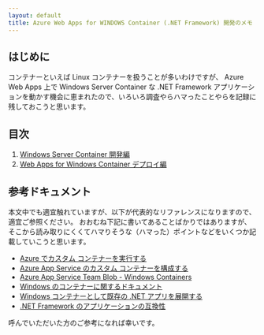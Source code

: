 ```yaml
---
layout: default
title: Azure Web Apps for WINDOWS Container (.NET Framework) 開発のメモ
---
```


## はじめに

コンテナーといえば Linux コンテナーを扱うことが多いわけですが、 Azure Web Apps 上で Windows Server Container な .NET Framework アプリケーションを動かす機会に恵まれたので、いろいろ調査やらハマったことやらを記録に残しておこうと思います。

## 目次

1. [Windows Server Container 開発編](./01_wincontainer.md)
1. [Web Apps for Windows Container デプロイ編](./02_webapp.md)


## 参考ドキュメント

本文中でも適宜触れていますが、以下が代表的なリファレンスになりますので、適宜ご参照ください。
おおむね下記に書いてあることばかりではありますが、そこから読み取りにくくてハマりそうな（ハマった）ポイントなどをいくつか記載していこうと思います。

- [Azure でカスタム コンテナーを実行する](https://docs.microsoft.com/ja-jp/azure/app-service/quickstart-custom-container?tabs=dotnet&pivots=container-windows)
- [Azure App Service のカスタム コンテナーを構成する](https://docs.microsoft.com/ja-jp/azure/app-service/configure-custom-container?pivots=container-windows)
- [Azure App Service Team Blob - Windows Containers](https://azure.github.io/AppService/windows-containers/)
- [Windows のコンテナーに関するドキュメント](https://docs.microsoft.com/ja-jp/virtualization/windowscontainers/)
- [Windows コンテナーとして既存の .NET アプリを展開する](https://docs.microsoft.com/ja-jp/dotnet/architecture/modernize-with-azure-containers/modernize-existing-apps-to-cloud-optimized/deploy-existing-net-apps-as-windows-containers)
- [.NET Framework のアプリケーションの互換性](https://docs.microsoft.com/ja-jp/dotnet/framework/migration-guide/application-compatibility)

呼んでいただいた方のご参考になれば幸いです。